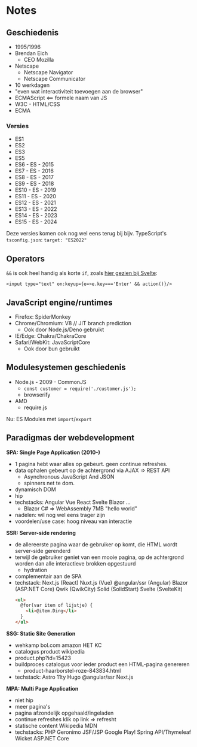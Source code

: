 # Notes

## Geschiedenis

- 1995/1996
- Brendan Eich
  - CEO Mozilla
- Netscape
  - Netscape Navigator
  - Netscape Communicator
- 10 werkdagen
- "even wat interactiviteit toevoegen aan de browser"
- ECMAScript <== formele naam van JS
- W3C - HTML/CSS
- ECMA

### Versies

- ES1
- ES2
- ES3
- ES5
- ES6 - ES - 2015
- ES7 - ES - 2016
- ES8 - ES - 2017
- ES9 - ES - 2018
- ES10 - ES - 2019
- ES11 - ES - 2020
- ES12 - ES - 2021
- ES13 - ES - 2022
- ES14 - ES - 2023
- ES15 - ES - 2024

Deze versies komen ook nog wel eens terug bij bijv. TypeScript's `tsconfig.json`: `target: "ES2022"`

## Operators

`&&` is ook heel handig als korte `if`, zoals [hier gezien bij Svelte](https://github.com/sveltejs/svelte/issues/4427):

```svelte
<input type="text" on:keyup={e=>e.key==='Enter' && action()}/>
```

## JavaScript engine/runtimes

- Firefox: SpiderMonkey
- Chrome/Chromium: V8 // JIT branch prediction
  - Ook door Node.js/Deno gebruikt
- IE/Edge: Chakra/ChakraCore
- Safari/WebKit: JavaScriptCore
  - Ook door bun gebruikt

## Modulesystemen geschiedenis

- Node.js - 2009 - CommonJS
  - `const customer = require('./customer.js');`
  - browserify
- AMD
  - require.js

Nu: ES Modules met `import`/`export`

## Paradigmas der webdevelopment

**SPA: Single Page Application (2010-)**
- 1 pagina hebt waar alles op gebeurt. geen continue refreshes.
- data ophalen gebeurt op de achtergrond via AJAX => REST API
  - Asynchronous JavaScript And JSON
  - spinners net te dom.
- dynamisch DOM
- hip
- techstacks: Angular Vue React Svelte Blazor ...
  - Blazor C# => WebAssembly  7MB "hello world"
- nadelen: wil nog wel eens trager zijn
- voordelen/use case: hoog niveau van interactie

**SSR: Server-side rendering**
- de allereerste pagina waar de gebruiker op komt, die HTML wordt server-side gerenderd
- terwijl de gebruiker geniet van een mooie pagina, op de achtergrond worden dan alle 
  interactieve brokken opgestuurd
  - hydration
- complementair aan de SPA
- techstack: Next.js (React)  Nuxt.js (Vue)  @angular/ssr (Angular) Blazor (ASP.NET Core)
  Qwik (QwikCity)  Solid (SolidStart)  Svelte (SvelteKit)
  ```html
  <ul>
    @for(var item of lijstje) {
      <li>@item.Ding</li>
    }
  </ul>
  ```

**SSG: Static Site Generation**
- wehkamp bol.com amazon  HET KC
- catalogus product wikipedia
- product.php?id=15423
- buildproces catalogus  voor ieder product een HTML-pagina genereren
  - product-haarborstel-roze-843834.html
- techstack: Astro 11ty Hugo @angular/ssr Next.js

**MPA: Multi Page Application**
- niet hip
- meer pagina's
- pagina afzondelijk opgehaald/ingeladen
- continue refreshes  klik op link => refresht
- statische content  Wikipedia MDN
- techstacks: PHP Geronimo JSF/JSP Google Play! Spring API/Thymeleaf Wicket ASP.NET Core
